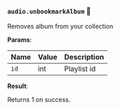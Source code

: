 ### `audio.unbookmarkAlbum` 🔰

Removes album from your collection

**Params**:

|Name|Value|Description|
|--|--|--|
|`id`|int|Playlist id|

**Result**:

Returns 1 on success.
